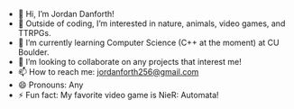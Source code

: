 - 👋 Hi, I’m Jordan Danforth!
- 👀 Outside of coding, I’m interested in nature, animals, video games, and TTRPGs.
- 🌱 I’m currently learning Computer Science (C++ at the moment) at CU Boulder.
- 💞️ I’m looking to collaborate on any projects that interest me!
- 📫 How to reach me: jordanforth256@gmail.com
- 😄 Pronouns: Any
- ⚡ Fun fact: My favorite video game is NieR: Automata!

<!---
Jordanforth/Jordanforth is a ✨ special ✨ repository because its `README.md` (this file) appears on your GitHub profile.
You can click the Preview link to take a look at your changes.
--->
